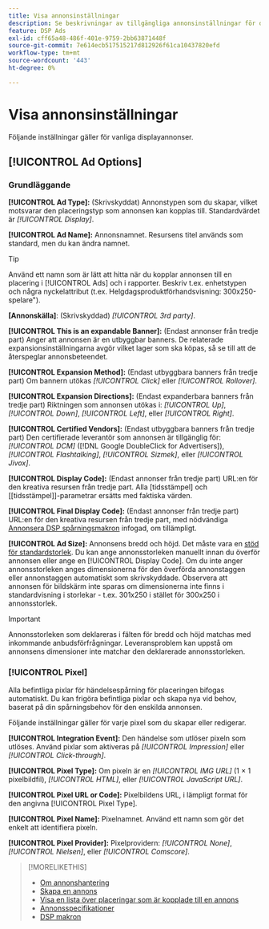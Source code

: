 ```yaml
---
title: Visa annonsinställningar
description: Se beskrivningar av tillgängliga annonsinställningar för displayannonser.
feature: DSP Ads
exl-id: cff65a48-486f-401e-9759-2bb63871448f
source-git-commit: 7e614ecb517515217d812926f61ca10437820efd
workflow-type: tm+mt
source-wordcount: '443'
ht-degree: 0%

---
```


# Visa annonsinställningar

Följande inställningar gäller för vanliga displayannonser.

## [!UICONTROL Ad Options]

### Grundläggande

**[!UICONTROL Ad Type]:** (Skrivskyddat) Annonstypen som du skapar, vilket motsvarar den placeringstyp som annonsen kan kopplas till. Standardvärdet är *[!UICONTROL Display]*.

**[!UICONTROL Ad Name]:** Annonsnamnet. Resursens titel används som standard, men du kan ändra namnet.

>[!TIP]
>
> Använd ett namn som är lätt att hitta när du kopplar annonsen till en placering i [!UICONTROL Ads] och i rapporter. Beskriv t.ex. enhetstypen och några nyckelattribut (t.ex. Helgdagsproduktförhandsvisning: 300x250-spelare&quot;).

**\[Annonskälla\]**: (Skrivskyddad) *[!UICONTROL 3rd party]*.

**[!UICONTROL This is an expandable Banner]:** (Endast annonser från tredje part) Anger att annonsen är en utbyggbar banners. De relaterade expansionsinställningarna avgör vilket lager som ska köpas, så se till att de återspeglar annonsbeteendet.

**[!UICONTROL Expansion Method]:** (Endast utbyggbara banners från tredje part) Om bannern utökas *[!UICONTROL Click]* eller *[!UICONTROL Rollover]*.

**[!UICONTROL Expansion Directions]:** (Endast expanderbara banners från tredje part) Riktningen som annonsen utökas i: *[!UICONTROL Up]*, *[!UICONTROL Down]*, *[!UICONTROL Left]*, eller *[!UICONTROL Right]*.

**[!UICONTROL Certified Vendors]:** (Endast utbyggbara banners från tredje part) Den certifierade leverantör som annonsen är tillgänglig för: *[!UICONTROL DCM]* ([!DNL Google DoubleClick for Advertisers]), *[!UICONTROL Flashtalking]*, *[!UICONTROL Sizmek]*, eller *[!UICONTROL Jivox]*.

**[!UICONTROL Display Code]:** (Endast annonser från tredje part) URL:en för den kreativa resursen från tredje part. Alla [tidsstämpel] och [[tidsstämpel]]-parametrar ersätts med faktiska värden.

**[!UICONTROL Final Display Code]:** (Endast annonser från tredje part) URL:en för den kreativa resursen från tredje part, med nödvändiga [Annonsera DSP spårningsmakron](/help/dsp/campaign-management/macros.md) infogad, om tillämpligt.

**[!UICONTROL Ad Size]:** Annonsens bredd och höjd. Det måste vara en [stöd för standardstorlek](ad-specs.md). Du kan ange annonsstorleken manuellt innan du överför annonsen eller ange en [!UICONTROL Display Code]. Om du inte anger annonsstorleken anges dimensionerna för den överförda annonstaggen eller annonstaggen automatiskt som skrivskyddade. Observera att annonsen för bildskärm inte sparas om dimensionerna inte finns i standardvisning i storlekar - t.ex. 301x250 i stället för 300x250 i annonsstorlek.

>[!IMPORTANT]
>
> Annonsstorleken som deklareras i fälten för bredd och höjd matchas med inkommande anbudsförfrågningar. Leveransproblem kan uppstå om annonsens dimensioner inte matchar den deklarerade annonsstorleken.

### [!UICONTROL Pixel]

Alla befintliga pixlar för händelsespårning för placeringen bifogas automatiskt. Du kan frigöra befintliga pixlar och skapa nya vid behov, baserat på din spårningsbehov för den enskilda annonsen.

Följande inställningar gäller för varje pixel som du skapar eller redigerar.

**[!UICONTROL Integration Event]:** Den händelse som utlöser pixeln som utlöses. Använd pixlar som aktiveras på *[!UICONTROL Impression]* eller *[!UICONTROL Click-through]*.

**[!UICONTROL Pixel Type]:** Om pixeln är en *[!UICONTROL IMG URL]* (1 × 1 pixelbildfil), *[!UICONTROL HTML]*, eller *[!UICONTROL JavaScript URL]*.

**[!UICONTROL Pixel URL or Code]:** Pixelbildens URL, i lämpligt format för den angivna [!UICONTROL Pixel Type].

**[!UICONTROL Pixel Name]:** Pixelnamnet. Använd ett namn som gör det enkelt att identifiera pixeln.

**[!UICONTROL Pixel Provider]:** Pixelprovidern: *[!UICONTROL None]*, *[!UICONTROL Nielsen]*, eller *[!UICONTROL Comscore]*.

>[!MORELIKETHIS]
>
>* [Om annonshantering](ad-about.md)
>* [Skapa en annons](ad-create.md)
>* [Visa en lista över placeringar som är kopplade till en annons](ad-list-placements.md)
>* [Annonsspecifikationer](ad-specs.md)
>* [DSP makron](/help/dsp/campaign-management/macros.md)

